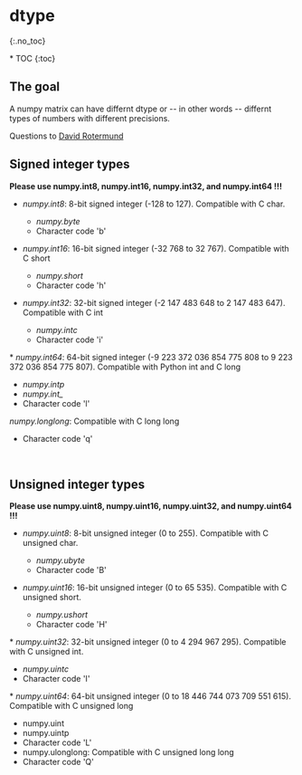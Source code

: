 # dtype
{:.no_toc}

<nav markdown="1" class="toc-class">
* TOC
{:toc}
</nav>

## The goal

A numpy matrix can have differnt dtype or -- in other words -- differnt types of numbers with different precisions. 

Questions to [David Rotermund](mailto:davrot@uni-bremen.de)

## Signed integer types​​

**Please use numpy.int8, numpy.int16, numpy.int32, and numpy.int64 !!!**


* *numpy.int8*: 8-bit signed integer (-128 to 127). Compatible with C char.​
  * *numpy.byte*​
  * Character code 'b'​

* *numpy.int16*: 16-bit signed integer (-32 768 to 32 767). Compatible with C short​
  * *numpy.short​*
  * Character code 'h'​

* *numpy.int32*: 32-bit signed integer (-2 147 483 648 to 2 147 483 647). Compatible with C int​

  * *numpy.intc​*
  * Character code 'i'​

​* *numpy.int64*: 64-bit signed integer (-9 223 372 036 854 775 808 to 9 223 372 036 854 775 807). ​Compatible with Python int and C long​
  * *numpy.intp​*
  * *numpy.int_​*
  * Character code 'l'​

  *numpy.longlong*: Compatible with C long long ​
  * Character code 'q'​

​
## Unsigned integer types​​

**Please use numpy.uint8, numpy.uint16, numpy.uint32, and numpy.uint64 !!!​**

* *numpy.uint8*: 8-bit unsigned integer (0 to 255). Compatible with C unsigned char.​
  * *numpy.ubyte​*
  * Character code 'B'​

* *numpy.uint16*: 16-bit unsigned integer (0 to 65 535). Compatible with C unsigned short.​
  * *numpy.ushort​*
  * Character code 'H'​

​* *numpy.uint32*: 32-bit unsigned integer (0 to 4 294 967 295). Compatible with C unsigned int.​
  * *numpy.uintc​*
  * Character code 'I'​

​* *numpy.uint64*: 64-bit unsigned integer (0 to 18 446 744 073 709 551 615). Compatible with C unsigned long​
  * numpy.uint​
  * numpy.uintp​
  * Character code 'L'​
  * numpy.ulonglong: Compatible with C unsigned long long​
  * Character code 'Q'


​

​

​

​
